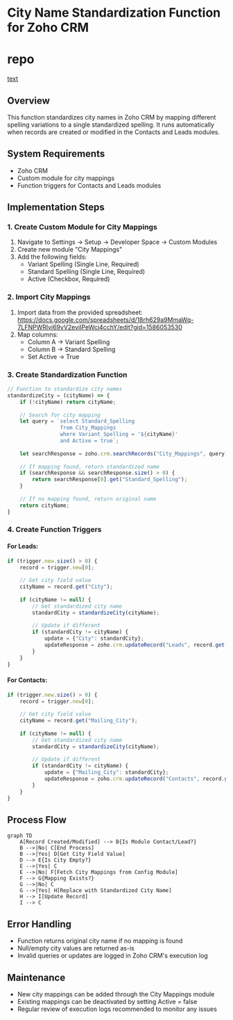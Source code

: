 # City Name Standardization Function for Zoho CRM

# repo
[text](https://github.com/pleabargain/zoho-custom-city-function-instructions)

## Overview
This function standardizes city names in Zoho CRM by mapping different spelling variations to a single standardized spelling. It runs automatically when records are created or modified in the Contacts and Leads modules.

## System Requirements
- Zoho CRM
- Custom module for city mappings
- Function triggers for Contacts and Leads modules

## Implementation Steps

### 1. Create Custom Module for City Mappings
1. Navigate to Settings → Setup → Developer Space → Custom Modules
2. Create new module "City Mappings"
3. Add the following fields:
   - Variant Spelling (Single Line, Required)
   - Standard Spelling (Single Line, Required)
   - Active (Checkbox, Required)

### 2. Import City Mappings
1. Import data from the provided spreadsheet:
   https://docs.google.com/spreadsheets/d/18rh629a9MmaWq-7LFNPWRlvi69vV2eviIPeWcj4cchY/edit?gid=1586053530
2. Map columns:
   - Column A → Variant Spelling
   - Column B → Standard Spelling
   - Set Active → True

### 3. Create Standardization Function
```javascript
// Function to standardize city names
standardizeCity = (cityName) => {
    if (!cityName) return cityName;
    
    // Search for city mapping
    let query = `select Standard_Spelling 
                 from City_Mappings 
                 where Variant_Spelling = '${cityName}' 
                 and Active = true`;
    
    let searchResponse = zoho.crm.searchRecords("City_Mappings", query);
    
    // If mapping found, return standardized name
    if (searchResponse && searchResponse.size() > 0) {
        return searchResponse[0].get("Standard_Spelling");
    }
    
    // If no mapping found, return original name
    return cityName;
}
```

### 4. Create Function Triggers
#### For Leads:
```javascript
if (trigger.new.size() > 0) {
    record = trigger.new[0];
    
    // Get city field value
    cityName = record.get("City");
    
    if (cityName != null) {
        // Get standardized city name
        standardCity = standardizeCity(cityName);
        
        // Update if different
        if (standardCity != cityName) {
            update = {"City": standardCity};
            updateResponse = zoho.crm.updateRecord("Leads", record.get("id"), update);
        }
    }
}
```

#### For Contacts:
```javascript
if (trigger.new.size() > 0) {
    record = trigger.new[0];
    
    // Get city field value
    cityName = record.get("Mailing_City");
    
    if (cityName != null) {
        // Get standardized city name
        standardCity = standardizeCity(cityName);
        
        // Update if different
        if (standardCity != cityName) {
            update = {"Mailing_City": standardCity};
            updateResponse = zoho.crm.updateRecord("Contacts", record.get("id"), update);
        }
    }
}
```

## Process Flow

```mermaid
graph TD
    A[Record Created/Modified] --> B{Is Module Contact/Lead?}
    B -->|No| C[End Process]
    B -->|Yes| D[Get City Field Value]
    D --> E{Is City Empty?}
    E -->|Yes| C
    E -->|No| F[Fetch City Mappings from Config Module]
    F --> G{Mapping Exists?}
    G -->|No| C
    G -->|Yes| H[Replace with Standardized City Name]
    H --> I[Update Record]
    I --> C
```

## Error Handling
- Function returns original city name if no mapping is found
- Null/empty city values are returned as-is
- Invalid queries or updates are logged in Zoho CRM's execution log

## Maintenance
- New city mappings can be added through the City Mappings module
- Existing mappings can be deactivated by setting Active = false
- Regular review of execution logs recommended to monitor any issues
